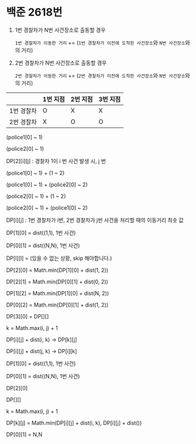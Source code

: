 # 백준 2618번

1. 1번 경찰차가 N번 사건장소로 출동할 경우

   `1번 경찰차가 이동한 거리` += (`1번 경찰차가 이전에 도착한 사건장소`와 `N번 사건장소`와의 거리)

2. 2번 경찰차가 N번 사건장소로 출동할 경우

   `2번 경찰차가 이동한 거리` += (`2번 경찰차가 이전에 도착한 사건장소`와 `N번 사건장소`와의 거리)





|            | 1번 지점 | 2번 지점 | 3번 지점 |
| ---------- | -------- | -------- | -------- |
| 1번 경찰차 | O        | X        | X        |
| 2번 경찰차 | X        | O        | O        |



(police1[0] ~ 1)

(police2[0] ~ 1)

DP\[2]\[i][j] : 경찰차 1이 i 번 사건 발생 시, j 번



(police1[0] ~ 1) + (1 ~ 2)

(police1[0] ~ 1) + (police2[0] ~ 2)

(police2[0] ~ 1) + (1 ~ 2)

(police2[0] ~ 1) + (police1[0] ~ 2)



DP\[i][j] : 1번 경찰차가 i번, 2번 경찰차가 j번 사건을 처리할 때의 이동거리 최솟 값



DP\[1][0] = dist((1,1), 1번 사건)

DP\[0][1] = dist((N,N), 1번 사건)



DP\[l][l] = (있을 수 없는 상황, skip 해야합니다.)

DP\[2][0] = Math.min(DP\[1][0] + dist(1, 2))

DP\[2][1] = Math.min(DP\[0][1] + dist(0, 2))

DP\[1][2] = Math.min(DP\[1][0] + dist(N, 2))

DP\[0][2] = Math.min(DP\[0][1] + dist(1, 2))



DP\[3][0] = DP\[][]



k = Math.max(i, j) + 1

DP\[i][j] + dist(i, k) -> DP\[k][j]

DP\[i][j] + dist(j, k) -> DP\[i][k]



DP\[1][0] = dist((1,1), 1번 사건)

DP\[0][1] = dist((N,N), 1번 사건)



DP\[2][0]

DP\[][]



k = Math.max(i, j) + 1

DP\[k][j] = Math.min(DP\[i][j] + dist(i, k), DP\[i][j] + dist())

DP\[0][1] = N,N



